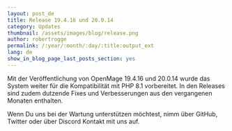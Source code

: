 ```yaml
---
layout: post_de
title: Release 19.4.16 und 20.0.14
category: Updates
thumbnail: /assets/images/blog/release.png
author: robertrogge
permalink: /:year/:month/:day/:title:output_ext
lang: de
show_in_blog_page_last_posts_section: yes
---
```


Mit der Veröffentlichung von OpenMage 19.4.16 und 20.0.14 wurde das System weiter für die Kompatibilität mit PHP 8.1 vorbereitet. In den Releases sind zudem dutzende Fixes und Verbesserungen aus den vergangenen Monaten enthalten.

Wenn Du uns bei der Wartung unterstützen möchtest, nimm über GitHub, Twitter oder über Discord Kontakt mit uns auf.



